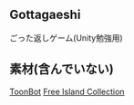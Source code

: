 ## Gottagaeshi
ごった返しゲーム(Unity勉強用)

## 素材(含んでいない)
[ToonBot]()
[Free Island Collection](https://assetstore.unity.com/packages/3d/environments/landscapes/free-island-collection-104753)
